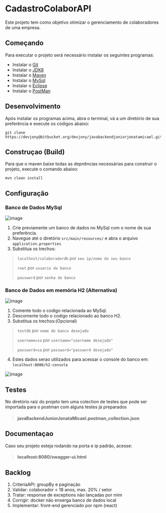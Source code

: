 # CadastroColaborAPI #

Este projeto tem como objetivo otimizar o gerenciamento de colaboradores de uma empresa.

## Começando ##

Para executar o projeto será necessário instalar os seguintes programas:

* Instalar o [Git](https://git-scm.com/downloads)
* Instalar o [JDK8](https://www.oracle.com/java/technologies/javase/javase-jdk8-downloads.html)
* Instalar o [Maven](https://maven.apache.org/download.cgi?Preferred=ftp://mirror.reverse.net/pub/apache/)
* Instalar o [MySql](https://www.mysql.com/downloads/)
* Instalar o [Eclipse](https://www.eclipse.org/downloads/packages/release/mars/r/eclipse-ide-java-ee-developers)
* Instalar o [PostMan](https://www.postman.com/downloads/)


## Desenvolvimento ##

Após instalar os programas acima, abra o terminal, vá a um diretório de sua preferência e execute os códigos abaixo:
```shell
git clone https://devjony@bitbucket.org/devjony/javabackendjuniorjonatamicael.git
```

## Construçao (Build) ##

Para que o maven baixe todas as depnências necessárias para construir o projeto, execute o comando abaixo:
```shell
mvn clean install
```

## Configuração ##

### Banco de Dados MySql ###

![image](https://user-images.githubusercontent.com/51264643/86550245-4e2e5100-bf18-11ea-88f5-cfa316df03ba.png)

1. Crie previamente um banco de dados no MySql com o nome de sua preferência.
2. Navegue até o diretório ```src/main/resources/``` e abra o arquivo ```application.properties```
3. Substitua os trechos:
>```localhost/colaboradordb``` por ```seu ip/nome do seu banco```
>
>```root``` por ```usuario do banco```
>
>```password``` por ```senha do banco```

### Banco de Dados em memória H2 (Alternativa) ###

![image](https://user-images.githubusercontent.com/51264643/86550542-08be5380-bf19-11ea-8e1c-62501b212798.png)

1. Comente todo o codigo relacionada ao MySql.
2. Descomente todo o codigo relacionado ao banco H2.
3. Substitua os trechos:(Opcional)
>```testdb``` por ```nome do banco desejado```
>
>```username=sa``` por ```username="username desejado"```
>
>```password=sa``` por ```password="password desejado"```
4. Estes dados serao utilizados para acessar o console do banco em: ```localhost:8080/h2-console```

![image](https://user-images.githubusercontent.com/51264643/86551102-89ca1a80-bf1a-11ea-8c2b-608d7d99af76.png)

## Testes ##

No diretório raíz do projeto tem uma colection de testes que pode ser importada para o postman com alguns testes já preparados
> #### javaBackendJuniorJonataMicael.postman_collection.json ####

## Documentaçao ##

Caso seu projeto esteja rodando na porta e ip padrão, acesse:
> #### localhost:8080/swagger-ui.html ####

## Backlog ##

1. CriteriaAPI: groupBy e paginação
2. Validar: colaborador < 18 anos, max. 20% / setor
3. Tratar: response de exceptions não lançadas por mim
4. Corrigir: docker não enxerga banco de dados local
5. Implementar: front-end gerenciado por npm (react)